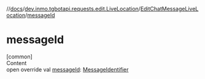 //[docs](../../../index.md)/[dev.inmo.tgbotapi.requests.edit.LiveLocation](../index.md)/[EditChatMessageLiveLocation](index.md)/[messageId](message-id.md)



# messageId  
[common]  
Content  
open override val [messageId](message-id.md): [MessageIdentifier](../../dev.inmo.tgbotapi.types/index.md#%5Bdev.inmo.tgbotapi.types%2FMessageIdentifier%2F%2F%2FPointingToDeclaration%2F%5D%2FClasslikes%2F625018081)  



